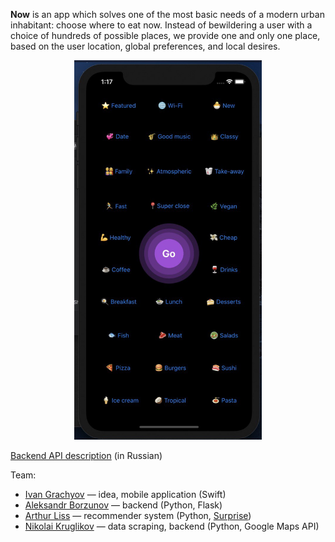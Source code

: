 **Now** is an app which solves one of the most basic needs of a modern urban inhabitant: choose where to eat now. Instead of bewildering a user with a choice of hundreds of possible places, we provide one and only one place, based on the user location, global preferences, and local desires.

<p align="center">
  <img src="screenshot.jpg" width="300">
</p>

[Backend API description](https://docs.google.com/document/d/1aCDlV91YRMFD0wGvoKO6Bm_DTIPI6Io6y7GT9n03TJk/edit) (in Russian)

Team:

- [Ivan Grachyov](https://github.com/grachyov) &mdash; idea, mobile application (Swift)
- [Aleksandr Borzunov](https://github.com/borzunov) &mdash; backend (Python, Flask)
- [Arthur Liss](https://github.com/artli) &mdash; recommender system (Python, [Surprise](http://surpriselib.com/))
- [Nikolai Kruglikov](https://github.com/nkruglikov) &mdash; data scraping, backend (Python, Google Maps API)
